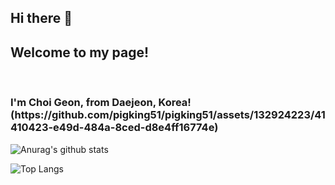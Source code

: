 ## Hi there 👋

<h2>Welcome to my page!</h2><br>
<h3>I'm Choi Geon, from Daejeon, Korea!(https://github.com/pigking51/pigking51/assets/132924223/41410423-e49d-484a-8ced-d8e4ff16774e)</h3>




![Anurag's github stats](https://github-readme-stats.vercel.app/api?username=pigking51&show_icons=true&theme=tokyonight)

![Top Langs](https://github-readme-stats.vercel.app/api/top-langs/?username=pigking51&layout=compact&theme=tokyonight)
